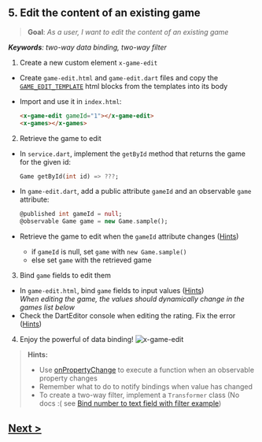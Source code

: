 ## 5. Edit the content of an existing game
> **Goal**: _As a user, I want to edit the content of an existing game_

_**Keywords**: two-way data binding, two-way filter_

1. Create a new custom element `x-game-edit`
  - Create `game-edit.html` and `game-edit.dart` files and copy the [`GAME_EDIT_TEMPLATE`][GAME_EDIT_TEMPLATE] html blocks from the templates into its body  
  - Import and use it in `index.html`:

    ```HTML
    <x-game-edit gameId="1"></x-game-edit>
    <x-games></x-games>
    ```
2. Retrieve the game to edit
  - In `service.dart`, implement the `getById` method that returns the game for the given id:

    ```Dart
    Game getById(int id) => ???;
    ```
  - In `game-edit.dart`, add a public attribute `gameId` and an observable `game` attribute:

    ```Dart
    @published int gameId = null;
    @observable Game game = new Game.sample();
    ```
  - Retrieve the game to edit when the `gameId` attribute changes ([Hints](#hints))
    - if `gameId` is null, set `game` with `new Game.sample()`
    - else set `game` with the retrieved game
3. Bind `game` fields to edit them
  - In `game-edit.html`, bind `game` fields to input values ([Hints](#hints))  
    _When editing the game, the values should dynamically change in the games list below_
  - Check the DartEditor console when editing the rating. Fix the error ([Hints](#hints))
4. Enjoy the powerful of data binding!
    ![x-game-edit](docs/img/x-game-edit.png)

<a name="hints"></a>
> **Hints:**
>
> - Use [onPropertyChange](https://api.dartlang.org/docs/channels/be/latest/observe.html#onPropertyChange) to execute a function when an observable property changes
> - Remember what to do to notify bindings when value has changed
> - To create a two-way filter, implement a `Transformer` class (No docs :( see [Bind number to text field with filter  example](https://github.com/sethladd/dart-polymer-dart-examples/tree/master/web/bind_number_to_text_field_with_filter))

## [Next >](user-story-6.md)

  [GAME_TEMPLATE]: ../../blob/master/template/index.html#L33-L46
  [GAMES_TEMPLATE]: ../../blob/master/template/index.html#L50-L136
  [GAMES_TEMPLATE_DETAILED]: ../../blob/master/template/index.html#L67-L106
  [GAMES_TEMPLATE_COMPACT]: ../../blob/master/template/index.html#L108-L135
  [GAME_EDIT_TEMPLATE]: ../../blob/master/template/index.html#L140-L170  
